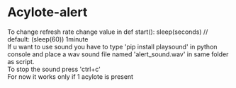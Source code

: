 # Acylote-alert
To change refresh rate change value in def start(): sleep(seconds) // default: (sleep(60)) 1minute </br>
If u want to use sound you have to type 'pip install playsound' in python console and place a wav sound file named 'alert_sound.wav' in same folder as script. </br>
To stop the sound press 'ctrl+c' </br>
For now it works only if 1 acylote is present
